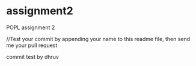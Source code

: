 assignment2
===========

POPL assignment 2

//Test your commit by appending your name to this readme file, then send me your pull request

commit test by dhruv
